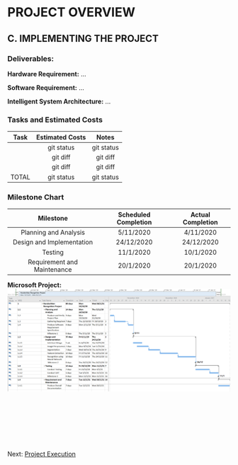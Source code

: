 # PROJECT OVERVIEW
## C. IMPLEMENTING THE PROJECT
### Deliverables:
**Hardware Requirement:**
...

**Software Requirement:**
...

**Intelligent System Architecture:**
...

### Tasks and Estimated Costs
|     Task              |        Estimated Costs     |      Notes       |
|     :---:              |           :---:             |           :---:           |
|        | git status                  | git status                | 
|     | git diff                    | git diff                  |
|  | git diff                    | git diff                  |
|  TOTAL      | git status                  | git status      |          

### Milestone Chart
|     Milestone              |       Scheduled Completion     |      Actual Completion       |
|     :---:                   |           :---:             |           :---:           |
|   Planning and Analysis      | 5/11/2020                  | 4/11/2020                | 
|  Design and Implementation   | 24/12/2020                  | 24/12/2020                  |
| Testing                     | 11/1/2020                    | 10/1/2020                  |
| Requirement and Maintenance | 20/1/2020                    | 20/1/2020                  |         

**Microsoft Project:**
![](assets/GanttChart.PNG)

<br><br><br><br><br><br>

Next: [Project Execution](D-Project_Execution.md)
